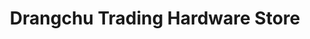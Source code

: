---
title: "Drangchu Trading Hardware Store"
url: /samtse/drangchu-trading-hardware-store/
shop: hardware
---